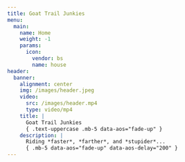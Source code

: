 ```yaml
---
title: Goat Trail Junkies
menu:
  main:
    name: Home
    weight: -1
    params:
      icon:
        vendor: bs
        name: house
header:
  banner:
    alignment: center
    img: /images/header.jpeg
    video:
      src: /images/header.mp4
      type: video/mp4
    title: |
      Goat Trail Junkies
      { .text-uppercase .mb-5 data-aos="fade-up" }
    description: |
      Riding *faster*, *farther*, and *stupider*...
      { .mb-5 data-aos="fade-up" data-aos-delay="200" }
---
```

